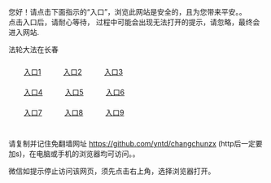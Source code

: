 您好！请点击下面指示的“入口”，浏览此网站是安全的，且为您带来平安。。 <br/>
点击入口后，请耐心等待， 过程中可能会出现无法打开的提示，请忽略，最终会进入网站. </br>

法轮大法在长春<br/>
<div style="padding:10px"><a style="margin:20px" target="_blank" href="https://dofi1xh8p0k6o.cloudfront.net/2Qpsp?utrzvvwb" id="ccLink1" rel="nofollow">入口1</a> <a target="_blank" style="margin:20px" href="https://d2wpyl7hcddrxw.cloudfront.net/2Qpsp?shhwws" id="ccLink2" rel="nofollow">入口2</a> <a style="margin:20px" target="_blank" href="https://d3jak9n9ls5pi3.cloudfront.net/2Qpsp?mpecr" id="ccLink3" rel="nofollow">入口3</a></div>

<div style="padding:10px" ><a style="margin:20px" target="_blank" href="https://dofi1xh8p0k6o.cloudfront.net/2Qpsp?utrzvvwb" id="ccLink4" rel="nofollow">入口4</a> <a style="margin:20px" href="https://d2wpyl7hcddrxw.cloudfront.net/2Qpsp?shhwws" target="_blank" id="ccLink5" rel="nofollow">入口5</a> <a style="margin:20px" href="https://d3jak9n9ls5pi3.cloudfront.net/2Qpsp?mpecr" target="_blank" id="ccLink6" rel="nofollow">入口6</a></div>

<div style="padding:10px"><a style="margin:20px" target="_blank" href="https://dofi1xh8p0k6o.cloudfront.net/2Qpsp?utrzvvwb" id="ccLink7" rel="nofollow">入口7</a> <a style="margin:20px" href="https://d2wpyl7hcddrxw.cloudfront.net/2Qpsp?shhwws" target="_blank" id="ccLink8" rel="nofollow">入口8</a> <a style="margin:20px" target="_blank" href="https://d3jak9n9ls5pi3.cloudfront.net/2Qpsp?mpecr" id="ccLink9" rel="nofollow">入口9</a></div>

<br/>



请复制并记住免翻墙网址 https://github.com/yntd/changchunzx (http后一定要加s)，在电脑或手机的浏览器均可访问。。<br/>

微信如提示停止访问该网页，须先点击右上角，选择浏览器打开。
